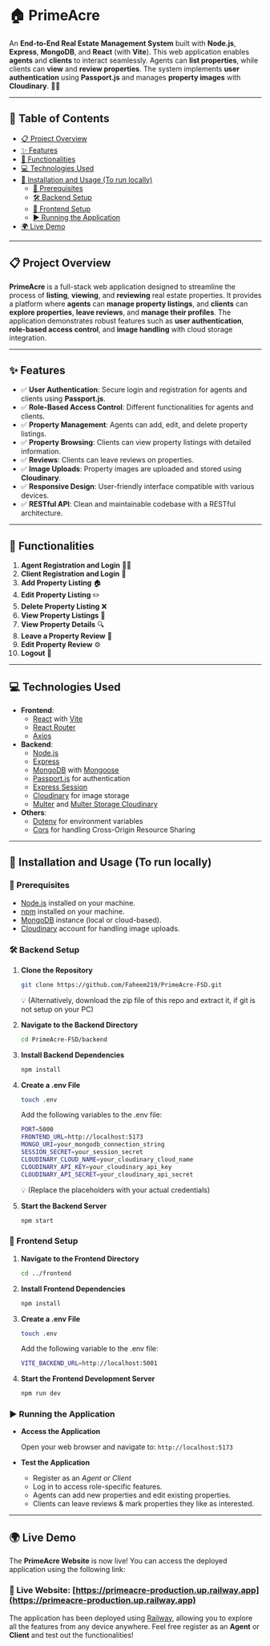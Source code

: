 # 🏠 PrimeAcre

An **End-to-End Real Estate Management System** built with **Node.js**, **Express**, **MongoDB**, and **React** (with **Vite**). This web application enables **agents** and **clients** to interact seamlessly. Agents can **list properties**, while clients can **view** and **review properties**. The system implements **user authentication** using **Passport.js** and manages **property images** with **Cloudinary**. 🏡💼

---

## 📖 Table of Contents

- [📋 Project Overview](#-project-overview)
- [✨ Features](#-features)
- [🔧 Functionalities](#-functionalities)
- [💻 Technologies Used](#-technologies-used)
- [🚀 Installation and Usage (To run locally)](#-installation-and-usage-to-run-locally)
  - [🔑 Prerequisites](#-prerequisites)
  - [🛠️ Backend Setup](#%EF%B8%8F-backend-setup)
  - [🎨 Frontend Setup](#-frontend-setup)
  - [▶️ Running the Application](#️-running-the-application)
- [🌍 Live Demo](#-live-demo)

---

## 📋 Project Overview

**PrimeAcre** is a full-stack web application designed to streamline the process of **listing**, **viewing**, and **reviewing** real estate properties. It provides a platform where **agents** can **manage property listings**, and **clients** can **explore properties**, **leave reviews**, and **manage their profiles**. The application demonstrates robust features such as **user authentication**, **role-based access control**, and **image handling** with cloud storage integration.

---

## ✨ Features

- ✅ **User Authentication**: Secure login and registration for agents and clients using **Passport.js**.
- ✅ **Role-Based Access Control**: Different functionalities for agents and clients.
- ✅ **Property Management**: Agents can add, edit, and delete property listings.
- ✅ **Property Browsing**: Clients can view property listings with detailed information.
- ✅ **Reviews**: Clients can leave reviews on properties.
- ✅ **Image Uploads**: Property images are uploaded and stored using **Cloudinary**.
- ✅ **Responsive Design**: User-friendly interface compatible with various devices.
- ✅ **RESTful API**: Clean and maintainable codebase with a RESTful architecture.

---

## 🔧 Functionalities

1. **Agent Registration and Login** 👩‍💼
2. **Client Registration and Login** 👤
3. **Add Property Listing** 🏠
4. **Edit Property Listing** ✏️
5. **Delete Property Listing** ❌
6. **View Property Listings** 📄
7. **View Property Details** 🔍
8. **Leave a Property Review** 📝
9. **Edit Property Review** ⚙️
10. **Logout** 🚪

---

## 💻 Technologies Used

- **Frontend**:
  - [React](https://reactjs.org/) with [Vite](https://vitejs.dev/)
  - [React Router](https://reactrouter.com/)
  - [Axios](https://axios-http.com/)
- **Backend**:
  - [Node.js](https://nodejs.org/)
  - [Express](https://expressjs.com/)
  - [MongoDB](https://www.mongodb.com/) with [Mongoose](https://mongoosejs.com/)
  - [Passport.js](http://www.passportjs.org/) for authentication
  - [Express Session](https://www.npmjs.com/package/express-session)
  - [Cloudinary](https://cloudinary.com/) for image storage
  - [Multer](https://github.com/expressjs/multer) and [Multer Storage Cloudinary](https://www.npmjs.com/package/multer-storage-cloudinary)
- **Others**:
  - [Dotenv](https://www.npmjs.com/package/dotenv) for environment variables
  - [Cors](https://www.npmjs.com/package/cors) for handling Cross-Origin Resource Sharing

---

## 🚀 Installation and Usage (To run locally)

### 🔑 Prerequisites

- [Node.js](https://nodejs.org/) installed on your machine.
- [npm](https://www.npmjs.com) installed on your machine.
- [MongoDB](https://www.mongodb.com/) instance (local or cloud-based).
- [Cloudinary](https://cloudinary.com/) account for handling image uploads.

### 🛠️ Backend Setup

1. **Clone the Repository**

   ```bash
   git clone https://github.com/Faheem219/PrimeAcre-FSD.git
   ```
   💡 (Alternatively, download the zip file of this repo and extract it, if git is not setup on your PC) 

1. **Navigate to the Backend Directory**

    ```bash
    cd PrimeAcre-FSD/backend
    ```

2. **Install Backend Dependencies**

    ```bash
    npm install
    ```

3. **Create a .env File**

    ```bash
    touch .env
    ```

    Add the following variables to the .env file:

    ```bash
    PORT=5000
    FRONTEND_URL=http://localhost:5173
    MONGO_URI=your_mongodb_connection_string
    SESSION_SECRET=your_session_secret
    CLOUDINARY_CLOUD_NAME=your_cloudinary_cloud_name
    CLOUDINARY_API_KEY=your_cloudinary_api_key
    CLOUDINARY_API_SECRET=your_cloudinary_api_secret
    ```
    💡 (Replace the placeholders with your actual credentials)

4. **Start the Backend Server**

    ```bash
    npm start
    ```

### 🎨 Frontend Setup

1. **Navigate to the Frontend Directory**

    ```bash
    cd ../frontend
    ```

2. **Install Frontend Dependencies**

    ```bash
    npm install
    ```

3. **Create a .env File**

    ```bash
    touch .env
    ```

    Add the following variable to the .env file:

    ```bash
    VITE_BACKEND_URL=http://localhost:5001
    ```

4. **Start the Frontend Development Server**

    ```bash
    npm run dev
    ```

### ▶️ Running the Application

- **Access the Application**

    Open your web browser and navigate to:
    `http://localhost:5173`

- **Test the Application**
    - Register as an *Agent* or *Client*
    - Log in to access role-specific features.
    - Agents can add new properties and edit existing properties.
    - Clients can leave reviews & mark properties they like as interested.

---

## 🌍 Live Demo

The **PrimeAcre Website** is now live! You can access the deployed application using the following link:

### 🔗 Live Website: [https://primeacre-production.up.railway.app](https://primeacre-production.up.railway.app)

The application has been deployed using [Railway](https://railway.app), allowing you to explore all the features from any device anywhere. Feel free register as an **Agent** or **Client** and test out the functionalities!
